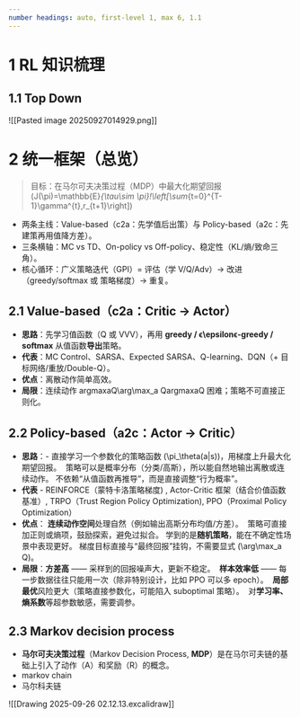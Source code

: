```yaml
---
number headings: auto, first-level 1, max 6, 1.1
---
```



# 1 RL 知识梳理


## 1.1 Top Down
![[Pasted image 20250927014929.png]]

# 2 统一框架（总览）

> 目标：在马尔可夫决策过程（MDP）中最大化期望回报  
> \(J(\pi)=\mathbb{E}_{\tau\sim \pi}\!\left[\sum_{t=0}^{T-1}\gamma^{t}\,r_{t+1}\right]\)

- 两条主线：Value-based（c2a：先学值后出策）与 Policy-based（a2c：先建策再用值降方差）。
- 三条横轴：MC vs TD、On-policy vs Off-policy、稳定性（KL/熵/致命三角）。
- 核心循环：广义策略迭代（GPI）= 评估（学 V/Q/Adv）→ 改进（greedy/softmax 或 策略梯度）→ 重复。


## 2.1 Value-based（**c2a：Critic → Actor**）
- **思路**：先学习值函数（Q 或 VVV），再用 **greedy / ϵ\epsilonϵ-greedy / softmax** 从值函数**导出**策略。
- **代表**：MC Control、SARSA、Expected SARSA、Q-learning、DQN（+ 目标网络/重放/Double-Q）。
- **优点**：离散动作简单高效。
- **局限**：连续动作 arg⁡max⁡aQ\arg\max_a Qargmaxa​Q 困难；策略不可直接正则化。

## 2.2 Policy-based（**a2c：Actor → Critic**）
- **思路**：- 直接学习一个参数化的策略函数 \(\pi_\theta(a|s)\)，用梯度上升最大化期望回报。  策略可以是概率分布（分类/高斯），所以能自然地输出离散或连续动作。 不依赖“从值函数再推导”，而是直接调整“行为概率”。  
- **代表** - REINFORCE（蒙特卡洛策略梯度) , Actor-Critic 框架（结合价值函数基准）, TRPO（Trust Region Policy Optimization), PPO（Proximal Policy Optimization）  
- **优点**： **连续动作空间**处理自然（例如输出高斯分布均值/方差）。  策略可直接加正则或熵项，鼓励探索，避免过拟合。 学到的是**随机策略**，能在不确定性场景中表现更好。 梯度目标直接与“最终回报”挂钩，不需要显式 \(\arg\max_a Q\)。
- **局限**：**方差高** —— 采样到的回报噪声大，更新不稳定。  **样本效率低** —— 每一步数据往往只能用一次（除非特别设计，比如 PPO 可以多 epoch）。  **局部最优**风险更大（策略直接参数化，可能陷入 suboptimal 策略）。  对**学习率、熵系数**等超参数敏感，需要调参。  

## 2.3 Markov decision process

- **马尔可夫决策过程**（Markov Decision Process, **MDP**）是在马尔可夫链的基础上引入了动作（A）和奖励（R）的概念。
- markov chain
- 马尔科夫链




![[Drawing 2025-09-26 02.12.13.excalidraw]]
